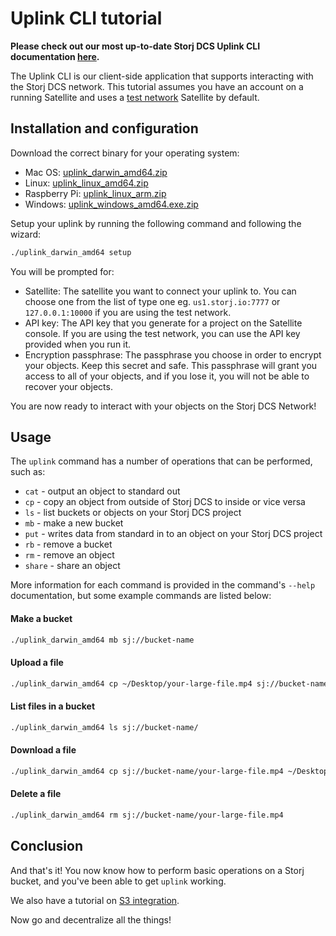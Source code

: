 # Uplink CLI tutorial

**Please check out our most up-to-date Storj DCS Uplink CLI documentation [here](https://docs.storj.io/api-reference/uplink-cli).**

The Uplink CLI is our client-side application that supports interacting with
the Storj DCS network. This tutorial assumes you have an account on a running
Satellite and uses a [test network](Test-network) Satellite by default.

## Installation and configuration

Download the correct binary for your operating system:

- Mac OS: [uplink_darwin_amd64.zip](https://github.com/storj/storj/releases/latest/download/uplink_darwin_amd64.zip)
- Linux: [uplink_linux_amd64.zip](https://github.com/storj/storj/releases/latest/download/uplink_linux_amd64.zip)
- Raspberry Pi: [uplink_linux_arm.zip](https://github.com/storj/storj/releases/latest/download/uplink_linux_arm.zip)
- Windows: [uplink_windows_amd64.exe.zip](https://github.com/storj/storj/releases/latest/download/uplink_windows_amd64.exe.zip)


Setup your uplink by running the following command and following the wizard:

```bash
./uplink_darwin_amd64 setup
```

You will be prompted for:

- Satellite: The satellite you want to connect your uplink to. You can choose one from the list of type one eg. `us1.storj.io:7777` or `127.0.0.1:10000` if you are using the test network.
- API key: The API key that you generate for a project on the Satellite console. If you are using the test network, you can use the API key provided when you run it.
- Encryption passphrase: The passphrase you choose in order to encrypt your objects. Keep this secret and safe. This passphrase will grant you access to all of your objects, and if you lose it, you will not be able to recover your objects. 


You are now ready to interact with your objects on the Storj DCS Network!

## Usage

The `uplink` command has a number of operations that can be performed, such as:

 * `cat` - output an object to standard out
 * `cp` - copy an object from outside of Storj DCS to inside or vice versa
 * `ls` - list buckets or objects on your Storj DCS project
 * `mb` - make a new bucket
 * `put` - writes data from standard in to an object on your Storj DCS project
 * `rb` - remove a bucket
 * `rm` - remove an object
 * `share` - share an object

More information for each command is provided in the command's `--help`
documentation, but some example commands are listed below:

#### Make a bucket

```bash
./uplink_darwin_amd64 mb sj://bucket-name
```

#### Upload a file

```bash
./uplink_darwin_amd64 cp ~/Desktop/your-large-file.mp4 sj://bucket-name
```

#### List files in a bucket

```bash
./uplink_darwin_amd64 ls sj://bucket-name/
```

#### Download a file

```bash
./uplink_darwin_amd64 cp sj://bucket-name/your-large-file.mp4 ~/Desktop/your-large-file.mp4
```

#### Delete a file

```bash
./uplink_darwin_amd64 rm sj://bucket-name/your-large-file.mp4
```

## Conclusion

And that's it! You now know how to perform basic operations on a Storj bucket, and you've been able to get `uplink` working.

We also have a tutorial on [S3 integration](https://docs.storj.io/api-reference/s3-gateway).

Now go and decentralize all the things!
